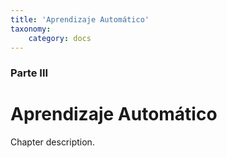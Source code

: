 ```yaml
---
title: 'Aprendizaje Automático'
taxonomy:
    category: docs
---
```


### Parte III

# Aprendizaje Automático

Chapter description.